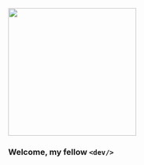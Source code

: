 
<img src="https://user-images.githubusercontent.com/42314281/109376649-0faf3180-7901-11eb-8844-ec279a662abc.gif" height="260"/>

### Welcome, my fellow `<dev/>`

<!--
**rfchrtzkr/rfchrtzkr** is a ✨ _special_ ✨ repository because its `README.md` (this file) appears on your GitHub profile.

Here are some ideas to get you started:

- 🔭 I’m currently working on ...
- 🌱 I’m currently learning ...
- 👯 I’m looking to collaborate on ...
- 🤔 I’m looking for help with ...
- 💬 Ask me about ...
- 📫 How to reach me: ...
- 😄 Pronouns: ...
- ⚡ Fun fact: ...
-->
